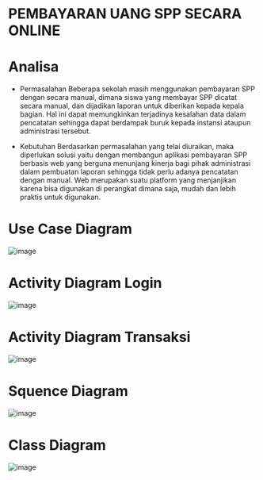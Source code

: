 # PEMBAYARAN UANG SPP SECARA ONLINE

# Analisa

- Permasalahan
  Beberapa sekolah masih menggunakan pembayaran SPP dengan secara manual, dimana siswa yang membayar SPP dicatat secara manual, dan dijadikan laporan untuk diberikan kepada kepala bagian. Hal ini dapat memungkinkan terjadinya kesalahan data dalam pencatatan sehingga dapat berdampak buruk kepada instansi ataupun administrasi tersebut.

- Kebutuhan
  Berdasarkan permasalahan yang telai diuraikan, maka diperlukan solusi yaitu dengan membangun aplikasi pembayaran SPP berbasis web yang berguna menunjang kinerja bagi pihak administrasi dalam pembuatan laporan sehingga tidak perlu adanya pencatatan dengan manual. Web merupakan suatu platform yang menjanjikan karena bisa digunakan di perangkat dimana saja, mudah dan lebih praktis untuk digunakan.

# Use Case Diagram

![image](https://github.com/Birrhamm/RPL2/assets/115520530/40912e6e-7f02-429b-9a25-42464db220cf)

# Activity Diagram Login

![image](https://github.com/Birrhamm/RPL2/assets/115520530/1a4ede21-e393-45f3-82f4-4b07c335346c)

# Activity Diagram Transaksi

![image](https://github.com/Birrhamm/RPL2/assets/115520530/a6705bb7-0f49-47df-bb3c-31937f685698)

# Squence Diagram

![image](https://github.com/Birrhamm/RPL2/assets/115520530/debd89bf-101e-45b2-a830-8da1cf7b2d5e)

# Class Diagram

![image](https://github.com/Birrhamm/RPL2/assets/115520530/df53d4a4-7253-4813-b717-988fe316facc)



